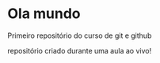 # Ola mundo
 Primeiro repositório do curso de git e github

 repositório criado durante uma aula ao vivo!
